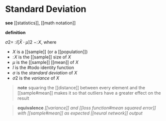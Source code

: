 # Standard Deviation

**see** [[statistics]], [[math notation]]

**definition**

$\sigma2 =\ :\! I[\bar X \cdot \mu]2\ - :\! X$, where

- $X$ is a [[sample]] (or a [[population]])
- $:\! X$ is the [[sample]] size of $X$
- $\mu$ is the [[sample]] [[mean]] of $X$
- $I$ is the #todo identity function
- $\sigma$ is the _standard deviation_ of $X$
- $\sigma2$ is the _variance_ of $X$

> **note** squaring the [[distance]] between every element and the [[sample#mean]] makes it so that outliers have a greater effect on the result

> **equivalence** _[[variance]] and [[loss function#mean squared error]] with [[sample#mean]] as expected [[neural network]] output_
